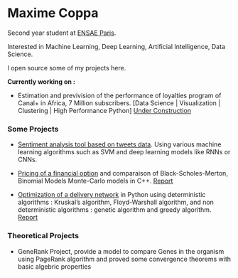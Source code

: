 # Maxime Coppa 

Second year student at [ENSAE Paris](https://www.ensae.fr/en).

Interested in Machine Learning, Deep Learning, Artificial Intelligence, Data Science.

I open source some of my projects here.

__Currently working on :__

- Estimation and previvision of the performance of loyalties program of Canal+ in Africa, 7 Million subscribers.  [Data Science | Visualization | Clustering | High Performance Python] [Under Construction](https://github.com/Statapp-CANAL/Statapp-CANAL)




### Some Projects

- [Sentiment analysis tool based on tweets data](). Using various machine learning algorithms such as SVM and deep learning models like
RNNs or CNNs.

- [Pricing of a financial option](https://github.com/MaxCoppa/Option-pricing-project) and comparaison of Black-Scholes-Merton, Binomial Models Monte-Carlo models  in C++. [Report](https://github.com/MaxCoppa/Option-pricing-project/blob/main/C%2B%2B%20project%20report.pdf)

- [Optimization of a delivery network](https://github.com/MaxCoppa/Transportation-network-project) in Python using deterministic algorithms : Kruskal’s algorithm, Floyd-Warshall algorithm, and non deterministic algorithms : genetic algorithm and greedy algorithm. [Report]()

### Theoretical Projects 

- GeneRank Project, provide a model to compare Genes in the organism using PageRank algorithm and proved some convergence theorems with basic algebric properties
